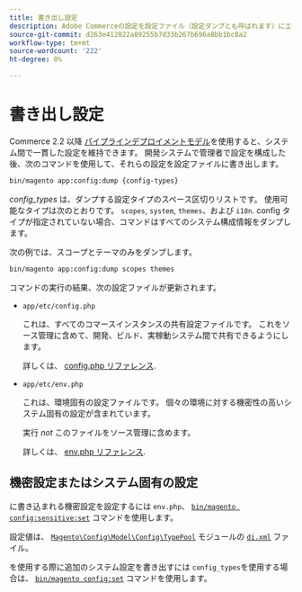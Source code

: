 ```yaml
---
title: 書き出し設定
description: Adobe Commerceの設定を設定ファイル（設定ダンプとも呼ばれます）にエクスポートします。
source-git-commit: d263e412022a89255b7d33b267b696a8bb1bc8a2
workflow-type: tm+mt
source-wordcount: '222'
ht-degree: 0%

---
```



# 書き出し設定

Commerce 2.2 以降 [パイプラインデプロイメントモデル](../deployment/technical-details.md)を使用すると、システム間で一貫した設定を維持できます。 開発システムで管理者で設定を構成した後、次のコマンドを使用して、それらの設定を設定ファイルに書き出します。

```bash
bin/magento app:config:dump {config-types}
```

_config_types_ は、ダンプする設定タイプのスペース区切りリストです。 使用可能なタイプは次のとおりです。 `scopes`, `system`, `themes`、および `i18n`. config タイプが指定されていない場合、コマンドはすべてのシステム構成情報をダンプします。

次の例では、スコープとテーマのみをダンプします。

```bash
bin/magento app:config:dump scopes themes
```

コマンドの実行の結果、次の設定ファイルが更新されます。

- `app/etc/config.php`

   これは、すべてのコマースインスタンスの共有設定ファイルです。
これをソース管理に含めて、開発、ビルド、実稼動システム間で共有できるようにします。

   詳しくは、 [config.php リファレンス](../reference/config-reference-configphp.md).

- `app/etc/env.php`

   これは、環境固有の設定ファイルです。
個々の環境に対する機密性の高いシステム固有の設定が含まれています。

   実行 _not_ このファイルをソース管理に含めます。

   詳しくは、 [env.php リファレンス](../reference/config-reference-envphp.md).

## 機密設定またはシステム固有の設定

に書き込まれる機密設定を設定するには `env.php`、 [`bin/magento config:sensitive:set`](set-configuration-values.md#set-values) コマンドを使用します。

設定値は、 [`Magento\Config\Model\Config\TypePool`](https://github.com/magento/magento2/blob/2.4/app/code/Magento/Config/Model/Config/TypePool.php) モジュールの [`di.xml`](https://developer.adobe.com/commerce/php/development/configuration/sensitive-environment-settings/#how-to-specify-values-as-sensitive-or-system-specific) ファイル。

を使用する際に追加のシステム設定を書き出すには `config_types`を使用する場合は、 [`bin/magento config:set`](set-configuration-values.md#set-values) コマンドを使用します。
